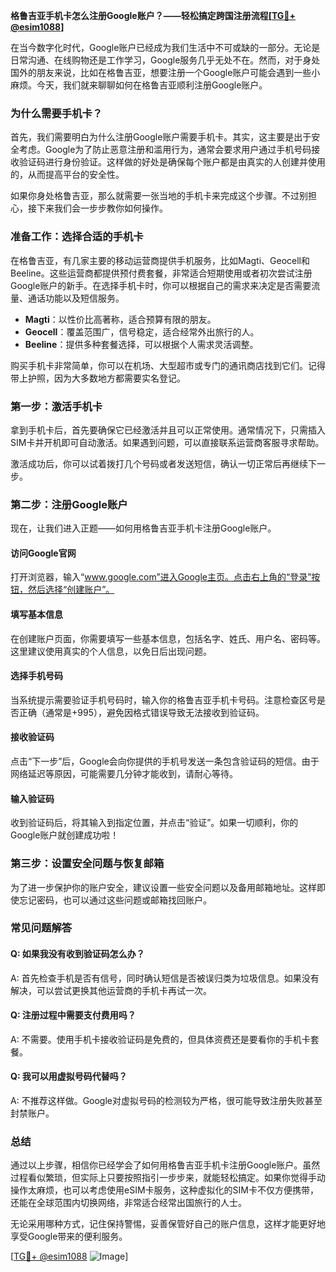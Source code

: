 **格鲁吉亚手机卡怎么注册Google账户？——轻松搞定跨国注册流程[[TG💪+ @esim1088](https://t.me/s/esim1088)]**

在当今数字化时代，Google账户已经成为我们生活中不可或缺的一部分。无论是日常沟通、在线购物还是工作学习，Google服务几乎无处不在。然而，对于身处国外的朋友来说，比如在格鲁吉亚，想要注册一个Google账户可能会遇到一些小麻烦。今天，我们就来聊聊如何在格鲁吉亚顺利注册Google账户。

### **为什么需要手机卡？**

首先，我们需要明白为什么注册Google账户需要手机卡。其实，这主要是出于安全考虑。Google为了防止恶意注册和滥用行为，通常会要求用户通过手机号码接收验证码进行身份验证。这样做的好处是确保每个账户都是由真实的人创建并使用的，从而提高平台的安全性。

如果你身处格鲁吉亚，那么就需要一张当地的手机卡来完成这个步骤。不过别担心，接下来我们会一步步教你如何操作。

### **准备工作：选择合适的手机卡**

在格鲁吉亚，有几家主要的移动运营商提供手机服务，比如Magti、Geocell和Beeline。这些运营商都提供预付费套餐，非常适合短期使用或者初次尝试注册Google账户的新手。在选择手机卡时，你可以根据自己的需求来决定是否需要流量、通话功能以及短信服务。

- **Magti**：以性价比高著称，适合预算有限的朋友。
- **Geocell**：覆盖范围广，信号稳定，适合经常外出旅行的人。
- **Beeline**：提供多种套餐选择，可以根据个人需求灵活调整。

购买手机卡非常简单，你可以在机场、大型超市或专门的通讯商店找到它们。记得带上护照，因为大多数地方都需要实名登记。

### **第一步：激活手机卡**

拿到手机卡后，首先要确保它已经激活并且可以正常使用。通常情况下，只需插入SIM卡并开机即可自动激活。如果遇到问题，可以直接联系运营商客服寻求帮助。

激活成功后，你可以试着拨打几个号码或者发送短信，确认一切正常后再继续下一步。

### **第二步：注册Google账户**

现在，让我们进入正题——如何用格鲁吉亚手机卡注册Google账户。

#### **访问Google官网**

打开浏览器，输入“www.google.com”进入Google主页。点击右上角的“登录”按钮，然后选择“创建账户”。

#### **填写基本信息**

在创建账户页面，你需要填写一些基本信息，包括名字、姓氏、用户名、密码等。这里建议使用真实的个人信息，以免日后出现问题。

#### **选择手机号码**

当系统提示需要验证手机号码时，输入你的格鲁吉亚手机卡号码。注意检查区号是否正确（通常是+995），避免因格式错误导致无法接收到验证码。

#### **接收验证码**

点击“下一步”后，Google会向你提供的手机号发送一条包含验证码的短信。由于网络延迟等原因，可能需要几分钟才能收到，请耐心等待。

#### **输入验证码**

收到验证码后，将其输入到指定位置，并点击“验证”。如果一切顺利，你的Google账户就创建成功啦！

### **第三步：设置安全问题与恢复邮箱**

为了进一步保护你的账户安全，建议设置一些安全问题以及备用邮箱地址。这样即使忘记密码，也可以通过这些问题或邮箱找回账户。

### **常见问题解答**

#### **Q: 如果我没有收到验证码怎么办？**
A: 首先检查手机是否有信号，同时确认短信是否被误归类为垃圾信息。如果没有解决，可以尝试更换其他运营商的手机卡再试一次。

#### **Q: 注册过程中需要支付费用吗？**
A: 不需要。使用手机卡接收验证码是免费的，但具体资费还是要看你的手机卡套餐。

#### **Q: 我可以用虚拟号码代替吗？**
A: 不推荐这样做。Google对虚拟号码的检测较为严格，很可能导致注册失败甚至封禁账户。

### **总结**

通过以上步骤，相信你已经学会了如何用格鲁吉亚手机卡注册Google账户。虽然过程看似繁琐，但实际上只要按照指引一步步来，就能轻松搞定。如果你觉得手动操作太麻烦，也可以考虑使用eSIM卡服务，这种虚拟化的SIM卡不仅方便携带，还能在全球范围内切换网络，非常适合经常出国旅行的人士。

无论采用哪种方式，记住保持警惕，妥善保管好自己的账户信息，这样才能更好地享受Google带来的便利服务。

[[TG💪+ @esim1088](https://t.me/s/esim1088) ![Image](https://i.postimg.cc/4NQfJmqS/Snipaste-2025-05-13-00-14-12.png)]